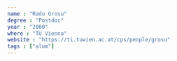 ```yaml
---
name : "Radu Grosu"
degree : "Postdoc"
year : "2000"
where : "TU Vienna"
website : "https://ti.tuwien.ac.at/cps/people/grosu"
tags : ["alum"]
---
```

